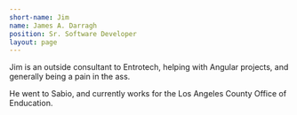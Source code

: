 ```yaml
---
short-name: Jim
name: James A. Darragh
position: Sr. Software Developer
layout: page
---
```


Jim is an outside consultant to Entrotech, helping with Angular projects, and generally being a pain in the ass.

He went to Sabio, and currently works for the Los Angeles County Office of Enducation.

